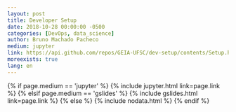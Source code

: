 ```yaml
---
layout: post
title: Developer Setup
date: 2018-10-28 00:00:00 -0500
categories: [DevOps, data_science]
author: Bruno Machado Pacheco
medium: jupyter
link: https://api.github.com/repos/GEIA-UFSC/dev-setup/contents/Setup.html?ref=master
moreexists: true
lang: en
---
```


<div>
    {% if page.medium == 'jupyter' %}
        {% include jupyter.html link=page.link %}
    {% elsif page.medium == 'gslides' %}
        {% include gslides.html link=page.link %}
    {% else %}
        {% include nodata.html %}
    {% endif %}
</div>